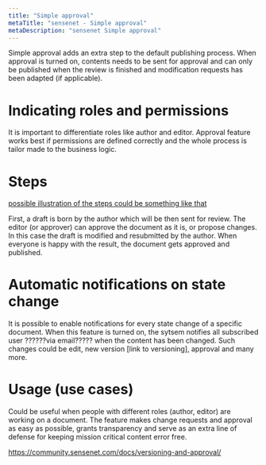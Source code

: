 ```yaml
---
title: "Simple approval"
metaTitle: "sensenet - Simple approval"
metaDescription: "sensenet Simple approval"
---
```


Simple approval adds an extra step to the default publishing process. When approval is turned on, contents needs to be sent for approval and can only be published when the review is finished and modification requests has been adapted (if applicable).

# Indicating roles and permissions

It is important to differentiate roles like author and editor. Approval feature works best if permissions are defined correctly and the whole process is tailor made to the business logic.

# Steps
[possible illustration of the steps could be something like that](https://images.ctfassets.net/fo9twyrwpveg/1EQtohKijakksU2KwS262w/69c5b114908eba58787c29ce1d1ad737/Step_11.png?fm=jpg&fl=progressive&q=90&w=2156)

First, a draft is born by the author which will be then sent for review. The editor (or approver) can approve the document as it is, or propose changes. In this case the draft is modified and resubmitted by the author. When everyone is happy with the result, the document gets approved and published.

# Automatic notifications on state change

It is possible to enable notifications for every state change of a specific document. When this feature is turned on, the sytsem notifies all subscribed user ??????via email????? when the content has been changed. Such changes could be edit, new version [link to versioning], approval and many more.


# Usage (use cases)

Could be useful when people with different roles (author, editor) are working on a document. The feature makes change requests and approval as easy as possible, grants transparency and serve as an extra line of defense for keeping mission critical content error free.

https://community.sensenet.com/docs/versioning-and-approval/
